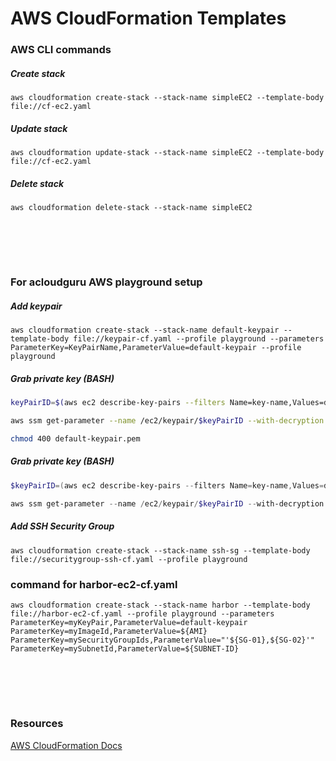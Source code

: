 # AWS CloudFormation Templates


### AWS CLI commands

##### Create stack
```
aws cloudformation create-stack --stack-name simpleEC2 --template-body file://cf-ec2.yaml
```

##### Update stack
```
aws cloudformation update-stack --stack-name simpleEC2 --template-body file://cf-ec2.yaml
```

##### Delete stack
```
aws cloudformation delete-stack --stack-name simpleEC2
```

<br><br>
---
### For acloudguru AWS playground setup

##### Add keypair
```
aws cloudformation create-stack --stack-name default-keypair --template-body file://keypair-cf.yaml --profile playground --parameters ParameterKey=KeyPairName,ParameterValue=default-keypair --profile playground
```

##### Grab private key (BASH)
```bash
keyPairID=$(aws ec2 describe-key-pairs --filters Name=key-name,Values=default-keypair --query KeyPairs[*].KeyPairId --output text --profile playground)

aws ssm get-parameter --name /ec2/keypair/$keyPairID --with-decryption --query Parameter.Value --output text --profile playground > default-keypair.pem

chmod 400 default-keypair.pem
```

##### Grab private key (BASH)
``` Powershell
$keyPairID=(aws ec2 describe-key-pairs --filters Name=key-name,Values=default-keypair --query KeyPairs[*].KeyPairId --output text --profile playground)

aws ssm get-parameter --name /ec2/keypair/$keyPairID --with-decryption --query Parameter.Value --output text --profile playground | Out-File -FilePath default-keypair.pem
```

##### Add SSH Security Group
```
aws cloudformation create-stack --stack-name ssh-sg --template-body file://securitygroup-ssh-cf.yaml --profile playground
```

### command for harbor-ec2-cf.yaml
```
aws cloudformation create-stack --stack-name harbor --template-body file://harbor-ec2-cf.yaml --profile playground --parameters ParameterKey=myKeyPair,ParameterValue=default-keypair ParameterKey=myImageId,ParameterValue=${AMI} ParameterKey=mySecurityGroupIds,ParameterValue="'${SG-01},${SG-02}'" ParameterKey=mySubnetId,ParameterValue=${SUBNET-ID}
```

<br><br>
---
### Resources

[AWS CloudFormation Docs](https://docs.aws.amazon.com/cloudformation/)